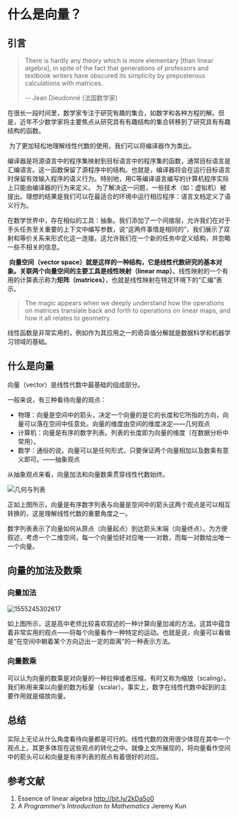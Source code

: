# 什么是向量？

## 引言

>   There is hardly any theory which is more elementary [than linear algebra], in spite of the
>   fact that generations of professors and textbook writers have obscured its simplicity by
>   preposterous calculations with matrices.
>
>   -- Jean Dieudonné (法国数学家)

​       在很长一段时间里，数学家专注于研究有趣的集合，如数字和各种方程的解。但是，近年不少数学家将主要焦点从研究具有有趣结构的集合转移到了研究具有有趣结构的函数。

​       为了更加轻松地理解线性代数的使用，我们可以将编译器作为类比。

​       编译器是将源语言中的程序集映射到目标语言中的程序集的函数，通常目标语言是汇编语言。这一函数保留了源程序中的结构。也就是，编译器将会在运行目标语言时保留有效输入程序的语义行为。特别地，用C等编译语言编写的计算机程序实际上只能由编译器的行为来定义。 为了解决这一问题，一些技术（如：虚拟机）被提出。理想的结果是我们可以在最适合的环境中运行相应程序：语言文档定义了语义行为。

​        在数学世界中，存在相似的工具：抽象。我们添加了一个间接层，允许我们在对于手头任务至关重要的上下文中编写参数，说“这两件事情是相同的”，我们展示了双射和等价关系来形式化这一连接。这允许我们在一个新的任务中定义结构，并忽略一些不相关的信息。

​        **向量空间（vector space）**就是这样的一种结构，它是线性代数研究的基本对象。关联两个向量空间的主要工具是**线性映射（linear map）**。线性映射的一个有用的计算表示称为**矩阵（matrices）**，也就是线性映射在特定环境下的“汇编”表示。

>   The magic appears when we deeply understand how the operations on matrices translate back and forth to operations on linear maps, and how it all relates to geometry.

​        线性函数是非常实用的，例如作为其应用之一的奇异值分解就是数据科学和机器学习领域的基础。

## 什么是向量

向量（vector）是线性代数中最基础的组成部分。

 一般来说，有三种看待向量的观点：

- 物理：向量是空间中的箭头，决定一个向量的是它的长度和它所指的方向，向量可以落在空间中任意处。向量的维度由空间的维度决定——几何观点
- 计算机：向量是有序的数字列表。列表的长度即为向量的维度（在数据分析中常用）。
- 数学：通俗的说，向量可以是任何形式，只要保证两个向量相加以及数乘有意义即可。——抽象观点

从抽象观点来看，向量加法和向量数乘贯穿线性代数始终。

![几何与列表](/Blog-Share/img/1904/02/shuangmulin/1555244728225.png)

正如上图所示，向量是有序数字列表与向量是空间中的箭头这两个观点是可以相互转换的，这是理解线性代数的重要角度之一。

数字列表表示了向量如何从原点（向量起点）到达箭头末端（向量终点）。为方便叙述，考虑一个二维空间，每一个向量恰好对应唯一一对数，而每一对数给出唯一一个向量。

## 向量的加法及数乘

### 向量加法

![1555245302617](/Blog-Share/img/1904/02/shuangmulin/gif.gif)

如上图所示，这是高中老师比较喜欢叙述的一种计算向量加减的方法，这其中蕴含着非常实用的观点——将每个向量看作一种特定的运动。也就是说，向量可以看做是“在空间中朝着某个方向迈出一定的距离”的一种表示方法。

### 向量数乘

可以认为向量的数乘是对向量的一种拉伸或者压缩，有时又称为缩放（scaling）。我们称用来乘以向量的数为标量（scalar）。事实上，数字在线性代数中起到的主要作用就是缩放向量。

## 总结

实际上无论从什么角度看待向量都是可行的。线性代数的效用很少体现在其中一个观点上，其更多体现在这些观点的转化之中。就像上文所展现的，将向量看作空间中的箭头可以和向量是有序列表的观点有着很好的对应。



## 参考文献

1. Essence of linear algebra http://bit.ly/2kDa5o0
2. *A Programmer‘s Introduction to Mathematics*   Jeremy Kun





​	